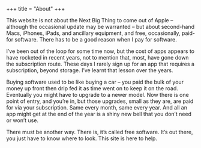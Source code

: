 +++
title = "About"
+++

This website is not about the Next Big Thing to come out of Apple – although the occasional update may be warranted – but about second-hand Macs, iPhones, iPads, and ancillary equipment, and free, occasionally, paid-for software. There has to be a good reason when I pay for software.

I’ve been out of the loop for some time now, but the cost of apps appears to have rocketed in recent years, not to mention that, most, have gone down the subscription route. These days I rarely sign up for an app that requires a subscription, beyond storage. I’ve learnt that lesson over the years.

Buying software used to be like buying a car – you paid the bulk of your money up front then drip fed it as time went on to keep it on the road. Eventually you might have to upgrade to a newer model. Now there is one point of entry, and you’re in, but those upgrades, small as they are, are paid for via your subscription. Same every month, same every year. And all an app might get at the end of the year is a shiny new bell that you don’t need or won’t use.

There must be another way. There is, it’s called free software. It’s out there, you just have to know where to look. This site is here to help.